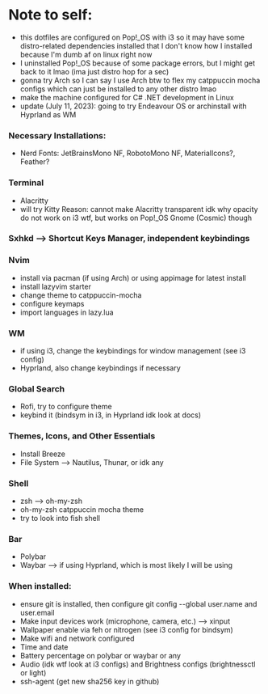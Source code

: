 # Note to self:
- this dotfiles are configured on Pop!_OS with i3 so it may have some distro-related dependencies installed that I don't know how I installed because I'm dumb af on linux right now
- I uninstalled Pop!_OS because of some package errors, but I might get back to it lmao (ima just distro hop for a sec)
- gonna try Arch so I can say I use Arch btw to flex my catppuccin mocha configs which can just be installed to any other distro lmao
- make the machine configured for C# .NET development in Linux
- update (July 11, 2023): going to try Endeavour OS or archinstall with Hyprland as WM

### Necessary Installations:
- Nerd Fonts: JetBrainsMono NF, RobotoMono NF, MaterialIcons?, Feather?

### Terminal
- Alacritty
- will try Kitty
Reason: cannot make Alacritty transparent idk why opacity do not work on i3 wtf, but works on Pop!_OS Gnome (Cosmic) though

### Sxhkd --> Shortcut Keys Manager, independent keybindings

### Nvim
- install via pacman (if using Arch) or using appimage for latest install
- install lazyvim starter
- change theme to catppuccin-mocha
- configure keymaps
- import languages in lazy.lua

### WM
- if using i3, change the keybindings for window management (see i3 config)
- Hyprland, also change keybindings if necessary

### Global Search
- Rofi, try to configure theme
- keybind it (bindsym in i3, in Hyprland idk look at docs)

### Themes, Icons, and Other Essentials
- Install Breeze
- File System --> Nautilus, Thunar, or idk any

### Shell
- zsh --> oh-my-zsh
- oh-my-zsh catppuccin mocha theme
- try to look into fish shell

### Bar
- Polybar
- Waybar --> if using Hyprland, which is most likely I will be using

### When installed:
- ensure git is installed, then configure git config --global user.name and user.email
- Make input devices work (microphone, camera, etc.) --> xinput
- Wallpaper enable via feh or nitrogen (see i3 config for bindsym)
- Make wifi and network configured
- Time and date
- Battery percentage on polybar or waybar or any
- Audio (idk wtf look at i3 configs) and Brightness configs (brightnessctl or light)
- ssh-agent (get new sha256 key in github)

